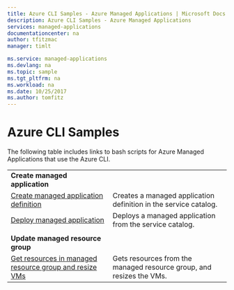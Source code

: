 ```yaml
---
title: Azure CLI Samples - Azure Managed Applications | Microsoft Docs
description: Azure CLI Samples - Azure Managed Applications
services: managed-applications
documentationcenter: na
author: tfitzmac
manager: timlt

ms.service: managed-applications
ms.devlang: na
ms.topic: sample
ms.tgt_pltfrm: na
ms.workload: na
ms.date: 10/25/2017
ms.author: tomfitz
---
```

# Azure CLI Samples

The following table includes links to bash scripts for Azure Managed Applications that use the Azure CLI.


|                                                                                                                                 |                                                                      |
|---------------------------------------------------------------------------------------------------------------------------------|----------------------------------------------------------------------|
|                                           <strong>Create managed application</strong>                                           |                                                                      |
|              [Create managed application definition](scripts/managed-application-cli-sample-create-definition.md)               |   Creates a managed application definition in the service catalog.   |
|                   [Deploy managed application](scripts/managed-application-cli-sample-create-application.md)                    |       Deploys a managed application from the service catalog.        |
|                                                                                                                                 |                                                                      |
|                                         <strong>Update managed resource group</strong>                                          |                                                                      |
| [Get resources in managed resource group and resize VMs](scripts/managed-application-cli-sample-get-managed-group-resize-vm.md) | Gets resources from the managed resource group, and resizes the VMs. |

